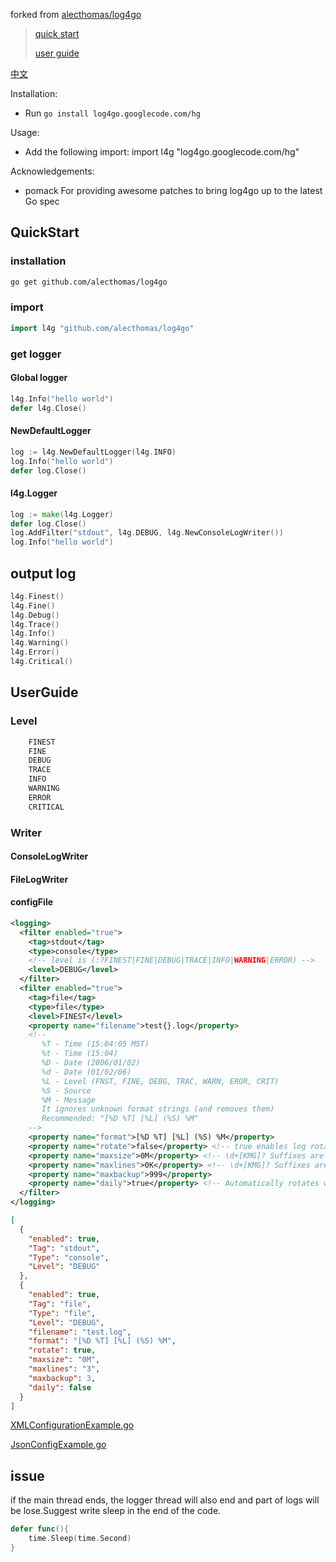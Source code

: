 
forked from [alecthomas/log4go](https://github.com/alecthomas/log4go)

>  [quick start](#QuickStart)
> 
>  [user guide](#UserGuide)

[中文](http://c-dafan.github.io/04/26/log4go用户指导/)

Installation:
- Run `go install log4go.googlecode.com/hg`

Usage:
- Add the following import:
import l4g "log4go.googlecode.com/hg"

Acknowledgements:
- pomack
  For providing awesome patches to bring log4go up to the latest Go spec


## QuickStart

### installation

```bash
go get github.com/alecthomas/log4go
```

### import

```go
import l4g "github.com/alecthomas/log4go"
```

### get logger

#### Global logger

```go
l4g.Info("hello world")
defer l4g.Close()
```

#### NewDefaultLogger

```go
log := l4g.NewDefaultLogger(l4g.INFO)
log.Info("hello world")
defer log.Close()
```

#### l4g.Logger

```go
log := make(l4g.Logger)
defer log.Close()
log.AddFilter("stdout", l4g.DEBUG, l4g.NewConsoleLogWriter())
log.Info("hello world")
```

## output log

```go
l4g.Finest()
l4g.Fine()
l4g.Debug()
l4g.Trace()
l4g.Info()
l4g.Warning()
l4g.Error()
l4g.Critical()

```

## UserGuide

### Level

```go
	FINEST
	FINE
	DEBUG
	TRACE
	INFO
	WARNING
	ERROR
	CRITICAL
```

### Writer

#### ConsoleLogWriter


#### FileLogWriter


#### configFile

```xml
<logging>
  <filter enabled="true">
    <tag>stdout</tag>
    <type>console</type>
    <!-- level is (:?FINEST|FINE|DEBUG|TRACE|INFO|WARNING|ERROR) -->
    <level>DEBUG</level>
  </filter>
  <filter enabled="true">
    <tag>file</tag>
    <type>file</type>
    <level>FINEST</level>
    <property name="filename">test{}.log</property>
    <!--
       %T - Time (15:04:05 MST)
       %t - Time (15:04)
       %D - Date (2006/01/02)
       %d - Date (01/02/06)
       %L - Level (FNST, FINE, DEBG, TRAC, WARN, EROR, CRIT)
       %S - Source
       %M - Message
       It ignores unknown format strings (and removes them)
       Recommended: "[%D %T] [%L] (%S) %M"
    -->
    <property name="format">[%D %T] [%L] (%S) %M</property>
    <property name="rotate">false</property> <!-- true enables log rotation, otherwise append -->
    <property name="maxsize">0M</property> <!-- \d+[KMG]? Suffixes are in terms of 2**10 -->
    <property name="maxlines">0K</property> <!-- \d+[KMG]? Suffixes are in terms of thousands -->
    <property name="maxbackup">999</property> 
	<property name="daily">true</property> <!-- Automatically rotates when a log message is written after midnight -->
  </filter>
</logging>
```

```json
[
  {
    "enabled": true,
    "Tag": "stdout",
    "Type": "console",
    "Level": "DEBUG"
  },
  {
    "enabled": true,
    "Tag": "file",
    "Type": "file",
    "Level": "DEBUG",
    "filename": "test.log",
    "format": "[%D %T] [%L] (%S) %M",
    "rotate": true,
    "maxsize": "0M",
    "maxlines": "3",
    "maxbackup": 3,
    "daily": false
  }
]
```

[XMLConfigurationExample.go](https://github.com/c-dafan/log4go/blob/master/examples/XMLConfigurationExample.go)

[JsonConfigExample.go](https://github.com/c-dafan/log4go/blob/master/examples/JsonConfigExample.go)

## issue

if the main thread ends, the logger thread will also end and part of logs will be lose.Suggest write sleep in the end of the code.

```go
defer func(){
	time.Sleep(time.Second)
}
```